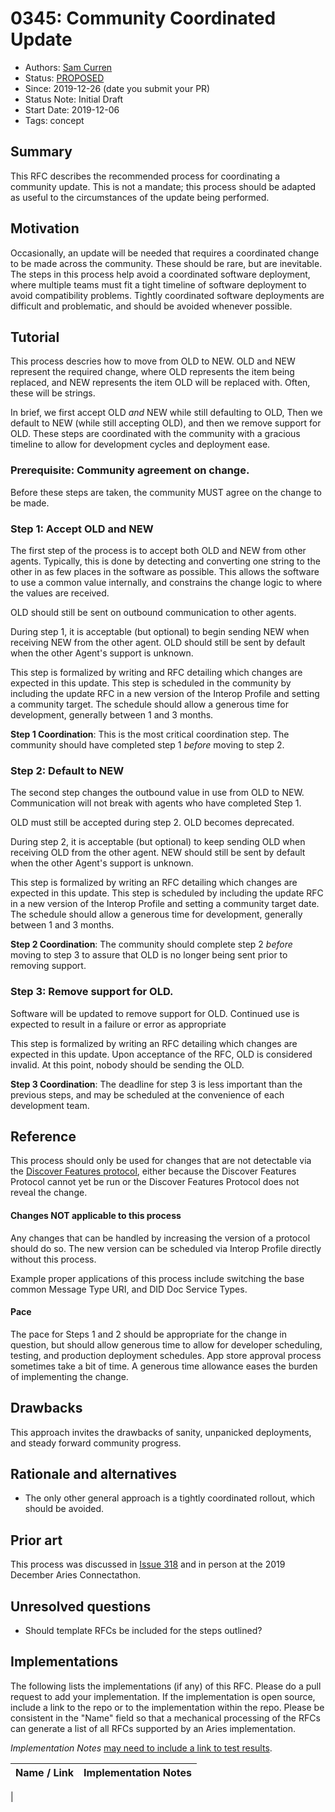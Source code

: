 # 0345: Community Coordinated Update
- Authors: [Sam Curren](telegramsam@gmail.com)
- Status: [PROPOSED](/README.md#proposed)
- Since: 2019-12-26 (date you submit your PR)
- Status Note: Initial Draft
- Start Date: 2019-12-06
- Tags: concept

## Summary

This RFC describes the recommended process for coordinating a community update. This is not a mandate; this process should be adapted as useful to the circumstances of the update being performed.

## Motivation

Occasionally, an update will be needed that requires a coordinated change to be made across the community. These should be rare, but are inevitable. The steps in this process help avoid a coordinated software deployment, where multiple teams must fit a tight timeline of software deployment to avoid compatibility problems. Tightly coordinated software deployments are difficult and problematic, and should be avoided whenever possible.

## Tutorial

This process descries how to move from OLD to NEW. OLD and NEW represent the required change, where OLD represents the item being replaced, and NEW represents the item OLD will be replaced with. Often, these will be strings. 

In brief, we first accept OLD _and_ NEW while still defaulting to OLD, Then we default to NEW (while still accepting OLD), and then we remove support for OLD. These steps are coordinated with the community with a gracious timeline to allow for development cycles and deployment ease.

### Prerequisite: Community agreement on change.

Before these steps are taken, the community MUST agree on the change to be made. 

### Step 1: Accept OLD and NEW 

The first step of the process is to accept both OLD and NEW from other agents. Typically, this is done by detecting and converting one string to the other in as few places in the software as possible. This allows the software to use a common value internally, and constrains the change logic to where the values are received.

OLD should still be sent on outbound communication to other agents.

During step 1, it is acceptable (but optional) to begin sending NEW when receiving NEW from the other agent. OLD should still be sent by default when the other Agent's support is unknown.

This step is formalized by writing and RFC detailing which changes are expected in this update. This step is scheduled in the community by including the update RFC in a new version of the Interop Profile and setting a community target. The schedule should allow a generous time for development, generally between 1 and 3 months.

**Step 1 Coordination**: This is the most critical coordination step. The community should have completed step 1 _before_ moving to step 2.

### Step 2: Default to NEW

The second step changes the outbound value in use from OLD to NEW. Communication will not break with agents who have completed Step 1. 

OLD must still be accepted during step 2. OLD becomes deprecated.

During step 2, it is acceptable (but optional) to keep sending OLD when receiving OLD from the other agent. NEW should still be sent by default when the other Agent's support is unknown.

This step is formalized by writing an RFC detailing which changes are expected in this update. This step is scheduled by including the update RFC in a new version of the Interop Profile and setting a community target date. The schedule should allow a generous time for development, generally between 1 and 3 months.

**Step 2 Coordination**: The community should complete step 2 _before_ moving to step 3 to assure that OLD is no longer being sent prior to removing support.

### Step 3: Remove support for OLD.

Software will be updated to remove support for OLD. Continued use is expected to result in a failure or error as appropriate

This step is formalized by writing an RFC detailing which changes are expected in this update. Upon acceptance of the RFC, OLD is considered invalid. At this point, nobody should be sending the OLD.

**Step 3 Coordination**: The deadline for step 3 is less important than the previous steps, and may be scheduled at the convenience of each development team.

## Reference

This process should only be used for changes that are not detectable via the [Discover Features protocol](https://github.com/hyperledger/aries-rfcs/blob/master/features/0031-discover-features/README.md), either because the Discover Features Protocol cannot yet be run or the Discover Features Protocol does not reveal the change.

#### Changes NOT applicable to this process

Any changes that can be handled by increasing the version of a protocol should do so. The new version can be scheduled via Interop Profile directly without this process.

Example proper applications of this process include switching the base common Message Type URI, and DID Doc Service Types.

#### Pace

The pace for Steps 1 and 2 should be appropriate for the change in question, but should allow generous time to allow for developer scheduling, testing, and production deployment schedules. App store approval process sometimes take a bit of time. A generous time allowance eases the burden of implementing the change.

## Drawbacks

This approach invites the drawbacks of sanity, unpanicked deployments, and steady forward community progress.

## Rationale and alternatives

- The only other general approach is a tightly coordinated rollout, which should be avoided.

## Prior art

This process was discussed in [Issue 318](https://github.com/hyperledger/aries-rfcs/issues/318) and in person at the 2019 December Aries Connectathon.

## Unresolved questions

- Should template RFCs be included for the steps outlined?
## Implementations

The following lists the implementations (if any) of this RFC. Please do a pull request to add your implementation. If the implementation is open source, include a link to the repo or to the implementation within the repo. Please be consistent in the "Name" field so that a mechanical processing of the RFCs can generate a list of all RFCs supported by an Aries implementation.

*Implementation Notes* [may need to include a link to test results](https://github.com/hyperledger/aries-rfcs/blob/master/README.md#accepted).

Name / Link | Implementation Notes
--- | ---
 | 
